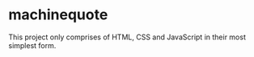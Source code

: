 # machinequote
This project only comprises of HTML, CSS and JavaScript in their most simplest form.
